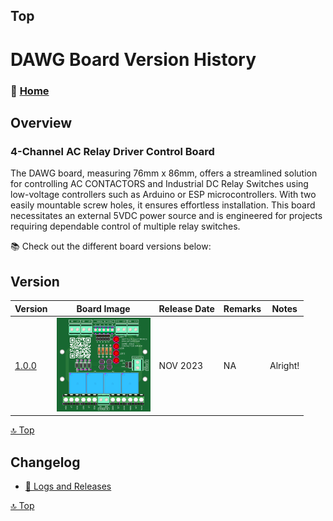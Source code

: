 ## Top
# DAWG Board Version History



### 🏡 [Home](https://github.com/seryalda)

## Overview

### 4-Channel AC Relay Driver Control Board
The DAWG board, measuring 76mm x 86mm, offers a streamlined solution for controlling AC CONTACTORS and Industrial DC Relay Switches using low-voltage controllers such as Arduino or ESP microcontrollers. With two easily mountable screw holes, it ensures effortless installation. This board necessitates an external 5VDC power source and is engineered for projects requiring dependable control of multiple relay switches.

📚 Check out the different board versions below:

## Version
<!--
- [🚀 Version 1.0.0](./1.0.0) : This is the initial board version that started it all!
-->

| Version | Board Image | Release Date  | Remarks   | Notes |
|--------------------|--------------------------------------------|-------------------------------------------------------------------------------------------------------|--------------------------------------------------------------------------------------------------------------------------------------------------|---------------|
| [1.0.0](./1.0.0) | <img src="1.0.0/images/3dv1.png" alt="PCB Back" width="150"> | NOV 2023 | NA | Alright! |


[🔝 Top](#top)


## Changelog
- [📃 Logs and Releases](./changelog.md)



[🔝 Top](#top)
